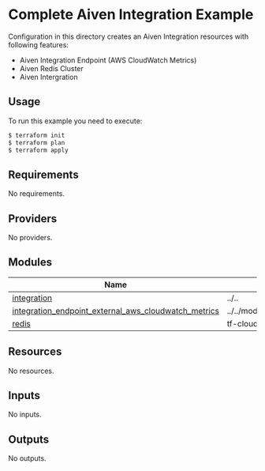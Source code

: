 # Complete Aiven Integration Example

Configuration in this directory creates an Aiven Integration resources with following features:

- Aiven Integration Endpoint (AWS CloudWatch Metrics)
- Aiven Redis Cluster
- Aiven Intergration

## Usage

To run this example you need to execute:

```bash
$ terraform init
$ terraform plan
$ terraform apply
```

<!-- BEGIN_TF_DOCS -->
## Requirements

No requirements.

## Providers

No providers.

## Modules

| Name | Source | Version |
|------|--------|---------|
| <a name="module_integration"></a> [integration](#module\_integration) | ../.. | n/a |
| <a name="module_integration_endpoint_external_aws_cloudwatch_metrics"></a> [integration\_endpoint\_external\_aws\_cloudwatch\_metrics](#module\_integration\_endpoint\_external\_aws\_cloudwatch\_metrics) | ../../modules/integration_endpoint | n/a |
| <a name="module_redis"></a> [redis](#module\_redis) | tf-cloud-modules/redis/aiven | n/a |

## Resources

No resources.

## Inputs

No inputs.

## Outputs

No outputs.
<!-- END_TF_DOCS -->